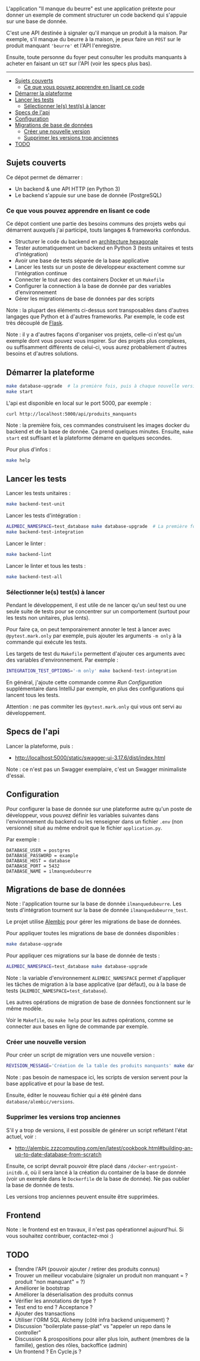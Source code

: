 L'application "Il manque du beurre" est une application prétexte pour donner un exemple de comment structurer un code backend qui s'appuie sur une base de donnée.

C'est une API destinée à signaler qu'il manque un produit à la maison. Par exemple, s'il manque du beurre à la maison, je peux faire un `POST` sur le produit manquant `'beurre'` et l'API l'enregistre.

Ensuite, toute personne du foyer peut consulter les produits manquants à acheter en faisant un `GET` sur l'API (voir les specs plus bas).

-----

- [Sujets couverts](#sujets-couverts)
    - [Ce que vous pouvez apprendre en lisant ce code](#ce-que-vous-pouvez-apprendre-en-lisant-ce-code)
- [Démarrer la plateforme](#démarrer-la-plateforme)
- [Lancer les tests](#lancer-les-tests)
    - [Sélectionner le(s) test(s) à lancer](#sélectionner-les-tests-à-lancer)
- [Specs de l'api](#specs-de-lapi)
- [Configuration](#configuration)
- [Migrations de base de données](#migrations-de-base-de-données)
    - [Créer une nouvelle version](#créer-une-nouvelle-version)
    - [Supprimer les versions trop anciennes](#supprimer-les-versions-trop-anciennes)
- [TODO](#todo)

## Sujets couverts

Ce dépot permet de démarrer :

- Un backend & une API HTTP (en Python 3)
- Le backend s'appuie sur une base de donnée (PostgreSQL)

### Ce que vous pouvez apprendre en lisant ce code

Ce dépot contient une partie des besoins communs des projets webs qui démarrent auxquels j'ai participé, touts langages & frameworks confondus.

- Structurer le code du backend en [architecture hexagonale][archi-hexa]
- Tester automatiquement un backend en Python 3 (tests unitaires et tests d'intégration)
- Avoir une base de tests séparée de la base applicative
- Lancer les tests sur un poste de développeur exactement comme sur l'intégration continue
- Connecter le tout avec des containers Docker et un `Makefile`
- Configurer la connection à la base de donnée par des variables d'environnement
- Gérer les migrations de base de données par des scripts

Note : la plupart des éléments ci-dessus sont transposables dans d'autres langages que Python et à d'autres frameworks. Par exemple, le code est très découplé de [Flask][flask].

Note : il y a d'autres façons d'organiser vos projets, celle-ci n'est qu'un exemple dont vous pouvez vous inspirer. Sur des projets plus complexes, ou suffisamment différents de celui-ci, vous aurez probablement d'autres besoins et d'autres solutions.
 
[archi-hexa]: https://blog.octo.com/architecture-hexagonale-trois-principes-et-un-exemple-dimplementation/
[flask]: http://flask.pocoo.org/


## Démarrer la plateforme

```bash
make database-upgrade  # la première fois, puis à chaque nouvelle version de la base de donnée
make start
```

L'api est disponible en local sur le port 5000, par exemple :

```
curl http://localhost:5000/api/produits_manquants
```

Note : la première fois, ces commandes construisent les images docker du backend et de la base de donnée. Ça prend quelques minutes. Ensuite, `make start` est suffisant et la plateforme démarre en quelques secondes.

Pour plus d'infos :

```bash
make help
```

## Lancer les tests

Lancer les tests unitaires :

```bash
make backend-test-unit
```

Lancer les tests d'intégration :

```bash
ALEMBIC_NAMESPACE=test_database make database-upgrade  # La première fois, et à chaque ajout de migration de base à tester
make backend-test-integration
```

Lancer le linter :

```bash
make backend-lint
```

Lancer le linter et tous les tests :

```bash
make backend-test-all
```

### Sélectionner le(s) test(s) à lancer

Pendant le développement, il est utile de ne lancer qu'un seul test ou une seule suite de tests pour se concentrer sur un comportement (surtout pour les tests non unitaires, plus lents).

Pour faire ça, on peut temporairement annoter le test à lancer avec `@pytest.mark.only` par exemple, puis ajouter les arguments `-m only` à la commande qui exécute les tests.

Les targets de test du `Makefile` permettent d'ajouter ces arguments avec des variables d'environnement. Par exemple :

```bash
INTEGRATION_TEST_OPTIONS='-m only' make backend-test-integration
```

En général, j'ajoute cette commande comme _Run Configuration_ supplémentaire dans IntelliJ par exemple, en plus des configurations qui lancent tous les tests.

Attention : ne pas commiter les `@pytest.mark.only` qui vous ont servi au développement.

## Specs de l'api

Lancer la plateforme, puis :

- <http://localhost:5000/static/swagger-ui-3.17.6/dist/index.html>

Note : ce n'est pas un Swagger exemplaire, c'est un Swagger minimaliste d'essai.

## Configuration

Pour configurer la base de donnée sur une plateforme autre qu'un poste de développeur, vous pouvez définir les variables suivantes dans l'environnement du backend ou les renseigner dans un fichier `.env` (non versionné) situé au même endroit que le fichier `application.py`.

Par exemple :

```dotenv
DATABASE_USER = postgres
DATABASE_PASSWORD = example
DATABASE_HOST = database
DATABASE_PORT = 5432
DATABASE_NAME = ilmanquedubeurre
```

## Migrations de base de données

Note : l'application tourne sur la base de donnée `ilmanquedubeurre`. Les tests d'intégration tournent sur la base de donnée `ilmanquedubeurre_test`.

Le projet utilise [Alembic][alembic] pour gérer les migrations de base de données.

Pour appliquer toutes les migrations de base de données disponibles :

```bash
make database-upgrade
```

Pour appliquer ces migrations sur la base de donnée de tests :

```bash
ALEMBIC_NAMESPACE=test_database make database-upgrade
```

Note : la variable d'environnement `ALEMBIC_NAMESPACE` permet d'appliquer les tâches de migration à la base applicative (par défaut), ou à la base de tests (`ALEMBIC_NAMESPACE=test_database`).

Les autres opérations de migration de base de données fonctionnent sur le même modèle.

Voir le `Makefile`, ou `make help` pour les autres opérations, comme se connecter aux bases en ligne de commande par exemple.

[alembic]: http://alembic.zzzcomputing.com

### Créer une nouvelle version

Pour créer un script de migration vers une nouvelle version :

```bash
REVISION_MESSAGE='Création de la table des produits manquants' make database-revision
```

Note : pas besoin de namespace ici, les scripts de version servent pour la base applicative et pour la base de test.

Ensuite, éditer le nouveau fichier qui a été généré dans `database/alembic/versions`.

### Supprimer les versions trop anciennes

S'il y a trop de versions, il est possible de générer un script reflétant l'état actuel, voir :

- http://alembic.zzzcomputing.com/en/latest/cookbook.html#building-an-up-to-date-database-from-scratch

Ensuite, ce script devrait pouvoir être placé dans `/docker-entrypoint-initdb.d`, où il sera lancé à la création du container de la base de donnée (voir un exemple dans le `Dockerfile` de la base de donnée). Ne pas oublier la base de donnée de tests.

Les versions trop anciennes peuvent ensuite être supprimées.


## Frontend

Note : le frontend est en travaux, il n'est pas opérationnel aujourd'hui. Si vous souhaitez contribuer, contactez-moi :)

## TODO

- Étendre l'API (pouvoir ajouter / retirer des produits connus)
- Trouver un meilleur vocabulaire (signaler un produit non manquant = ? produit "non manquant" = ?)
- Améliorer le bootstrap
- Améliorer la déserialisation des produits connus
- Vérifier les annotations de type ?
- Test end to end ? Acceptance ?
- Ajouter des transactions
- Utiliser l'ORM SQL Alchemy (côté infra backend uniquement) ?
- Discussion "boilerplate passe-plat" vs "appeler un repo dans le controller"
- Discussion & prospositions pour aller plus loin, authent (membres de la famille), gestion des rôles, backoffice (admin)
- Un frontend ? En Cycle.js ?
